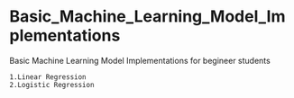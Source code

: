 # Basic_Machine_Learning_Model_Implementations
Basic Machine Learning Model Implementations for begineer students

    1.Linear Regression
    2.Logistic Regression
